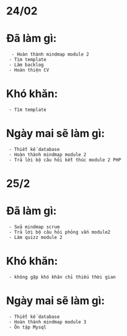 # 24/02
 # Đã làm gì:
      - Hoàn thành mindmap module 2
     - Tìm template
     - Làm backlog
     - Hoàn thiện CV
 # Khó khăn:
     - Tìm template
 # Ngày mai sẽ làm gì:
     - Thiết kế database
     - Hoàn thành mindmap module 2
     - Trả lời bộ câu hỏi kết thúc module 2 PHP
 # 25/2
   # Đã làm gì:
     - Sửa mindmap scrum
     - Trả lời bộ câu hỏi phỏng vấn module2
     - Làm quizz module 2
 # Khó khăn:
     - không gặp khó khăn chỉ thiếu thời gian
 # Ngày mai sẽ làm gì:
     - Thiết kế database
     - Hoàn thành mindmap module 3
     - Ôn tập Mysql

